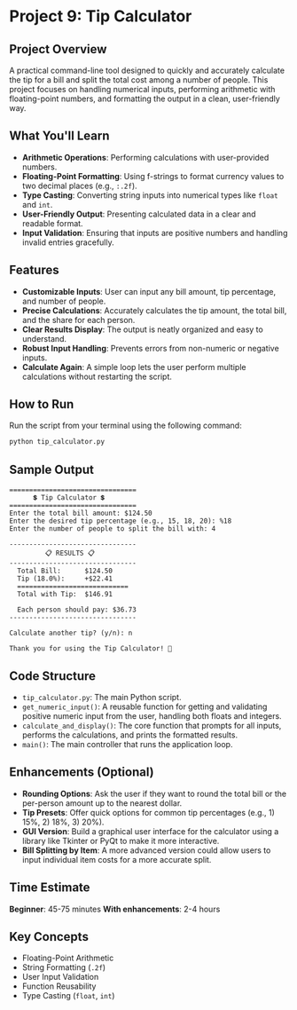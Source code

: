 # Project 9: Tip Calculator

## Project Overview
A practical command-line tool designed to quickly and accurately calculate the tip for a bill and split the total cost among a number of people. This project focuses on handling numerical inputs, performing arithmetic with floating-point numbers, and formatting the output in a clean, user-friendly way.

## What You'll Learn
- **Arithmetic Operations**: Performing calculations with user-provided numbers.
- **Floating-Point Formatting**: Using f-strings to format currency values to two decimal places (e.g., `:.2f`).
- **Type Casting**: Converting string inputs into numerical types like `float` and `int`.
- **User-Friendly Output**: Presenting calculated data in a clear and readable format.
- **Input Validation**: Ensuring that inputs are positive numbers and handling invalid entries gracefully.

## Features
- **Customizable Inputs**: User can input any bill amount, tip percentage, and number of people.
- **Precise Calculations**: Accurately calculates the tip amount, the total bill, and the share for each person.
- **Clear Results Display**: The output is neatly organized and easy to understand.
- **Robust Input Handling**: Prevents errors from non-numeric or negative inputs.
- **Calculate Again**: A simple loop lets the user perform multiple calculations without restarting the script.

## How to Run
Run the script from your terminal using the following command:
```bash
python tip_calculator.py
```

## Sample Output
```
================================
      💲 Tip Calculator 💲
================================
Enter the total bill amount: $124.50
Enter the desired tip percentage (e.g., 15, 18, 20): %18
Enter the number of people to split the bill with: 4

--------------------------------
         📋 RESULTS 📋
--------------------------------
  Total Bill:      $124.50
  Tip (18.0%):     +$22.41
  ============================
  Total with Tip:  $146.91

  Each person should pay: $36.73
--------------------------------

Calculate another tip? (y/n): n

Thank you for using the Tip Calculator! 👋
```

## Code Structure
- `tip_calculator.py`: The main Python script.
- `get_numeric_input()`: A reusable function for getting and validating positive numeric input from the user, handling both floats and integers.
- `calculate_and_display()`: The core function that prompts for all inputs, performs the calculations, and prints the formatted results.
- `main()`: The main controller that runs the application loop.

## Enhancements (Optional)
- **Rounding Options**: Ask the user if they want to round the total bill or the per-person amount up to the nearest dollar.
- **Tip Presets**: Offer quick options for common tip percentages (e.g., 1) 15%, 2) 18%, 3) 20%).
- **GUI Version**: Build a graphical user interface for the calculator using a library like Tkinter or PyQt to make it more interactive.
- **Bill Splitting by Item**: A more advanced version could allow users to input individual item costs for a more accurate split.

## Time Estimate
**Beginner**: 45-75 minutes
**With enhancements**: 2-4 hours

## Key Concepts
- Floating-Point Arithmetic
- String Formatting (`.2f`)
- User Input Validation
- Function Reusability
- Type Casting (`float`, `int`)
